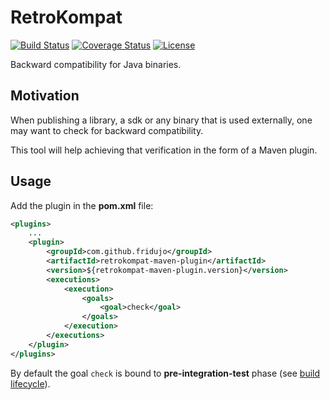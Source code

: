 # RetroKompat
[![Build Status](https://travis-ci.com/fridujo/retrokompat.svg?branch=master)](https://travis-ci.com/fridujo/retrokompat)
[![Coverage Status](https://codecov.io/gh/fridujo/retrokompat/branch/master/graph/badge.svg)](https://codecov.io/gh/fridujo/retrokompat/)
[![License](https://img.shields.io/github/license/fridujo/retrokompat.svg)](https://opensource.org/licenses/Apache-2.0)

Backward compatibility for Java binaries.

## Motivation
When publishing a library, a sdk or any binary that is used externally, one may want to check for backward compatibility.

This tool will help achieving that verification in the form of a Maven plugin.

## Usage

Add the plugin in the **pom.xml** file:
```xml
<plugins>
    ...
    <plugin>
        <groupId>com.github.fridujo</groupId>
        <artifactId>retrokompat-maven-plugin</artifactId>
        <version>${retrokompat-maven-plugin.version}</version>
        <executions>
            <execution>
                <goals>
                    <goal>check</goal>
                </goals>
            </execution>
        </executions>
    </plugin>
</plugins>
```

By default the goal `check` is bound to **pre-integration-test** phase (see [build lifecycle](https://maven.apache.org/guides/introduction/introduction-to-the-lifecycle.html)).
